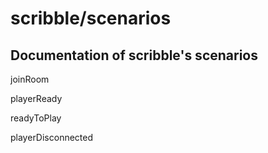 # scribble/scenarios

## Documentation of scribble's scenarios

joinRoom

playerReady

readyToPlay

playerDisconnected
